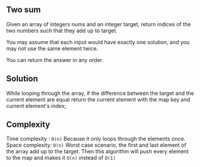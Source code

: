 ## Two sum
Given an array of integers nums and an integer target, return indices of the two numbers such that they add up to target.

You may assume that each input would have exactly one solution, and you may not use the same element twice.

You can return the answer in any order.

## Solution
While looping through the array, if the difference between the target and the current element are equal return the current element with the map key and current element's index;


## Complexity
Time complexity : `O(n)` Because it only loops through the elements once.
Space complexity: `O(n)` Worst case scenario, the first and last element of the array add up to the target. Then this algorithm will push every element to the map and makes it `O(n)` instead of `O(1)`